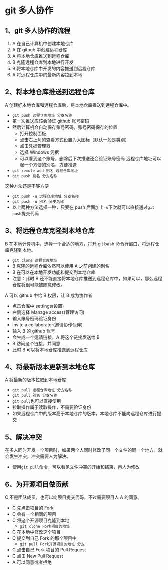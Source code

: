 # git 多人协作

## 1、git 多人协作的流程

1. A 在自己计算机中创建本地仓库
2. A 在 github 中创建远程仓库
3. A 将本地仓库推送到远程仓库
4. B 克隆远程仓库到本地进行开发
5. B 将本地仓库中开发的内容推送到远程仓库
6. A 将远程仓库中的最新内容拉到本地

## 2、将本地仓库推送到远程仓库

A 创建好本地仓库和远程仓库后，将本地仓库推送到远程仓库中。

- `git push 远程仓库地址 分支名称`
- 第一次推送应该会验证 github 账号密码
- 然后计算机会自动保存账号密码，账号密码保存的位置
  - 打开控制面板
  - 点击右上角的查看方式设置为大图标（默认一般是类别）
  - 点击凭据管理器
  - 选择 Windows 凭据
  - 可以看到这个账号，删除后下次推送还会验证账号密码
    远程仓库地址可以起一个方便的别名，方便推送
- `git remote add 别名 远程仓库地址`
- `git push 别名 分支名称`

这种方法还是不够方便

- `git push -u 远程仓库地址 分支名称`
- `git push -u 别名 分支名称`
- 以上两种方法选择一种，只要在 push 后面加上`-u`下次就可以直接通过`git push`提交代码

## 3、将远程仓库克隆到本地仓库

B 在本地计算机中，选择一个合适的地方，打开 git bash 命令行窗口，将远程仓库克隆到本地。

- `git clone 远程仓库地址`
- B 克隆的远程仓库依然可以使用 A 之前创建的别名
- B 在可以在本地开发功能和提交到本地仓库
- 注意：此时 B 还不能直接将本地仓库推送到远程仓库中，如果可以，那么远程仓库将很可能被随意修改。

A 可以 github 中给 B 权限，让 B 成为协作者

- 点击仓库中 settings(设置)
- 左侧选择 Manage access(管理访问)
- 输入账号密码验证身份
- invite a collaborator(邀请协作伙伴)
- 输入 B 的 github 账号
- 会生成一个邀请链接，A 将这个链接发送给 B
- B 访问这个链接，并同意
- 此时 B 可以将本地仓库推送到远程仓库

## 4、将最新版本更新到本地仓库

A 将最新的版本拉取到本地仓库

- `git pull 远程仓库地址 分支名称`
- `git pull 别名 分支名称`
- `git pull`也可以直接使用
- 拉取操作属于读取操作，不需要验证身份
- 如果远程仓库中的版本高于本地仓库的版本，本地仓库不能向远程仓库进行提交

## 5、解决冲突

在多人同时开发一个项目时，如果两个人同时修改了同一个文件的同一个地方，就会发生冲突，冲突需要人为解决。

- 使用`git pull`命令，可以看见文件冲突的开始和结束，再人为修改

## 6、为开源项目做贡献

C 不是团队成员，也可以向项目提交代码，不过需要项目人 A 的同意。

- C 先点击项目的 Fork
- C 会有一个相同的项目
- C 将这个开源项目克隆到本地
  - `git clone Fork项目的地址`
- C 在本地中修改这个项目
- C 提交到自己 Fork 的那个项目中
  - `git pull Fork开源项目的地址 分支`
- C 点击自己 Fork 项目的 Pull Request
- C 点击 New Pull Request
- A 可以同意或者拒绝
